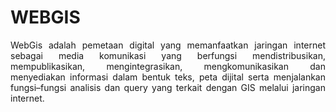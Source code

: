 # WEBGIS

<p align = "justify"> 
  WebGis adalah pemetaan digital yang memanfaatkan jaringan internet sebagai media komunikasi yang berfungsi mendistribusikan, mempublikasikan, mengintegrasikan, mengkomunikasikan dan menyediakan informasi dalam bentuk teks, peta dijital serta menjalankan fungsi–fungsi analisis dan query yang terkait dengan GIS melalui jaringan internet.
</p>
